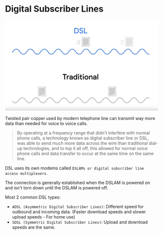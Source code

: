 # Digital Subscriber Lines

![image](images/dsl.png)

Twisted pair copper used by modern telephone line can transmit way more data than needed for voice to voice calls. 

> By operating at a frequency range that didn't interfere with normal phone calls, a technology known as digital subscriber line or DSL, was able to send much more data across the wire than traditional dial-up technologies, and to top it all off, this allowed for normal voice phone calls and data transfer to occur at the same time on the same line.

DSL uses its own modems called `DSLAMs or digital subscriber line access multiplexers`.

The connection is generally established when the DSLAM is powered on and isn't torn down until the DSLAM is powered off.

Most 2 common DSL types:
- `ADSL (Asymmetric Digital Subscriber Lines)`:
    Different speed for outbound and incoming data. (Faster download speeds and slower upload speeds - For home use)
- `SDSL (Symmetric Digital Subscriber Lines)`:
    Upload and download speeds are the same.